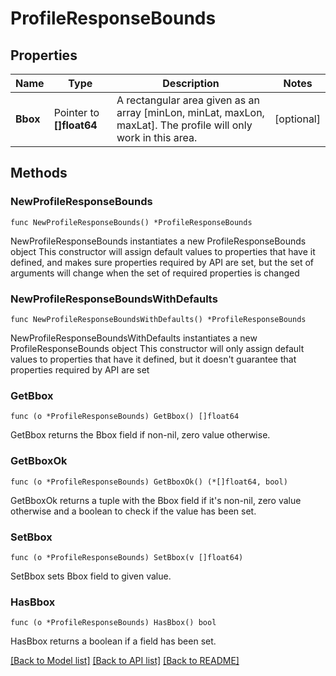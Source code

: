 # ProfileResponseBounds

## Properties

Name | Type | Description | Notes
------------ | ------------- | ------------- | -------------
**Bbox** | Pointer to **[]float64** | A rectangular area given as an array [minLon, minLat, maxLon, maxLat]. The profile will only work in this area. | [optional] 

## Methods

### NewProfileResponseBounds

`func NewProfileResponseBounds() *ProfileResponseBounds`

NewProfileResponseBounds instantiates a new ProfileResponseBounds object
This constructor will assign default values to properties that have it defined,
and makes sure properties required by API are set, but the set of arguments
will change when the set of required properties is changed

### NewProfileResponseBoundsWithDefaults

`func NewProfileResponseBoundsWithDefaults() *ProfileResponseBounds`

NewProfileResponseBoundsWithDefaults instantiates a new ProfileResponseBounds object
This constructor will only assign default values to properties that have it defined,
but it doesn't guarantee that properties required by API are set

### GetBbox

`func (o *ProfileResponseBounds) GetBbox() []float64`

GetBbox returns the Bbox field if non-nil, zero value otherwise.

### GetBboxOk

`func (o *ProfileResponseBounds) GetBboxOk() (*[]float64, bool)`

GetBboxOk returns a tuple with the Bbox field if it's non-nil, zero value otherwise
and a boolean to check if the value has been set.

### SetBbox

`func (o *ProfileResponseBounds) SetBbox(v []float64)`

SetBbox sets Bbox field to given value.

### HasBbox

`func (o *ProfileResponseBounds) HasBbox() bool`

HasBbox returns a boolean if a field has been set.


[[Back to Model list]](../README.md#documentation-for-models) [[Back to API list]](../README.md#documentation-for-api-endpoints) [[Back to README]](../README.md)



